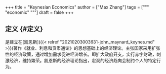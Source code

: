 +++
title = "Keynesian Economics"
author = ["Max Zhang"]
tags = ["""
  "economic"
  """]
draft = false
+++

## 定义 {#定义}

是建立在[凯恩斯]({{< relref "20210203003631-john_maynard_keynes.md" >}})著作《就业、利息和货币通论》的思想基础上的经济理论。主张国家采用扩张性的经济政策，通过增加需求促进经济增长。即扩大政府开支，实行赤字财政，刺激经济，维持繁荣。凯恩斯的经济理论指出，宏观的经济趋向会制约个人的特定行为。
